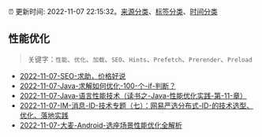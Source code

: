 :alarm_clock: 更新时间: 2022-11-07 22:15:32。[来源分类](../README.md)、[标签分类](../TAGS.md)、[时间分类](../TIMELINE.md)

## 性能优化


> 关键字：`性能`、`优化`、`加载`、`SEO`、`Hints`、`Prefetch`、`Prerender`、`Preload`



- [2022-11-07-SEO-求助，价格好说](https://www.v2ex.com/t/893456) 
- [2022-11-07-Java-求解如何优化-100-个-if-判断？](https://www.v2ex.com/t/893424) 
- [2022-11-07-Java-语言性能技术（读书之-Java-性能优化实践-第-11-章）](https://toutiao.io/k/m5s3eq6) 
- [2022-11-07-IM-消息-ID-技术专题（七）：网易严选分布式-ID-的技术选型、优化、落地实践](https://toutiao.io/k/xhse1l1) 
- [2022-11-07-大麦-Android-选座场景性能优化全解析](https://toutiao.io/k/9vm9s9o) 